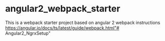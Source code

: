 # angular2_webpack_starter

This is a webpack starter project based on angular 2 webpack instructions
https://angular.io/docs/ts/latest/guide/webpack.html"# Angular2_NgrxSetup" 
